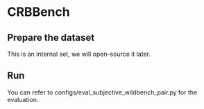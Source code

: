 # CRBBench

## Prepare the dataset

This is an internal set, we will open-source it later.

## Run

You can refer to configs/eval_subjective_wildbench_pair.py for the evaluation.
